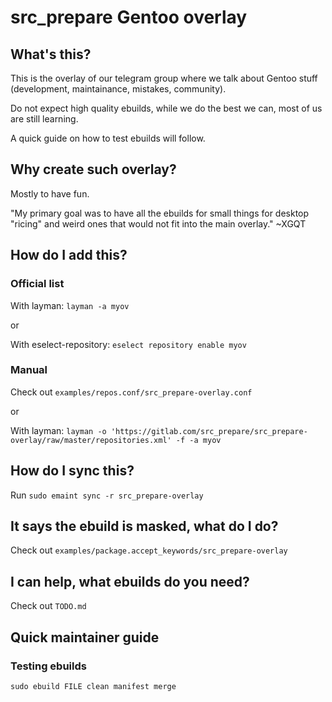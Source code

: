 # src_prepare Gentoo overlay

## What's this?

This is the overlay of our telegram group where we talk about Gentoo stuff (development, maintainance, mistakes, community).

Do not expect high quality ebuilds, while we do the best we can, most of us are still learning.

A quick guide on how to test ebuilds will follow.

## Why create such overlay?

Mostly to have fun.

"My primary goal was to have all the ebuilds for small things for desktop "ricing" and weird ones that would not fit into the main overlay." ~XGQT 

## How do I add this?

### Official list

With layman: `layman -a myov`

or

With eselect-repository: `eselect repository enable myov`

### Manual

Check out `examples/repos.conf/src_prepare-overlay.conf`

or

With layman: `layman -o 'https://gitlab.com/src_prepare/src_prepare-overlay/raw/master/repositories.xml' -f -a myov`

## How do I sync this?

Run `sudo emaint sync -r src_prepare-overlay`

## It says the ebuild is masked, what do I do?

Check out `examples/package.accept_keywords/src_prepare-overlay`

## I can help, what ebuilds do you need?

Check out `TODO.md`

## Quick maintainer guide

### Testing ebuilds

`sudo ebuild FILE clean manifest merge`
